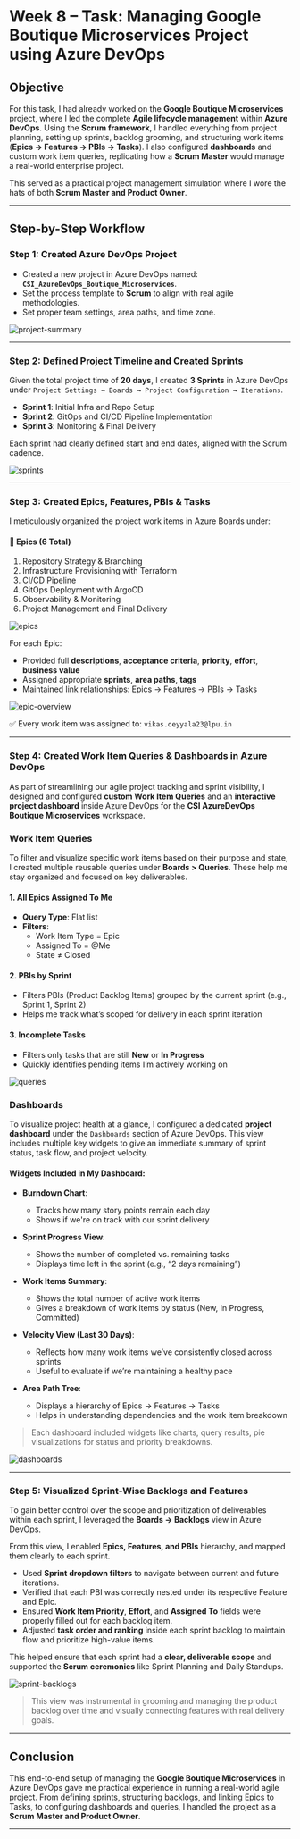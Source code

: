 # Week 8 – Task: Managing Google Boutique Microservices Project using Azure DevOps

## Objective

For this task, I had already worked on the **Google Boutique Microservices** project, where I led the complete **Agile lifecycle management** within **Azure DevOps**. Using the **Scrum framework**, I handled everything from project planning, setting up sprints, backlog grooming, and structuring work items (**Epics → Features → PBIs → Tasks**). I also configured **dashboards** and custom work item queries, replicating how a **Scrum Master** would manage a real-world enterprise project.

This served as a practical project management simulation where I wore the hats of both **Scrum Master and Product Owner**.

---

## Step-by-Step Workflow

### Step 1: Created Azure DevOps Project

- Created a new project in Azure DevOps named: **`CSI_AzureDevOps_Boutique_Microservices`**.
- Set the process template to **Scrum** to align with real agile methodologies.
- Set proper team settings, area paths, and time zone.

![project-summary](./snapshots/project-summary.png)

---

### Step 2: Defined Project Timeline and Created Sprints

Given the total project time of **20 days**, I created **3 Sprints** in Azure DevOps under `Project Settings → Boards → Project Configuration → Iterations`.

- **Sprint 1**: Initial Infra and Repo Setup
- **Sprint 2**: GitOps and CI/CD Pipeline Implementation
- **Sprint 3**: Monitoring & Final Delivery

Each sprint had clearly defined start and end dates, aligned with the Scrum cadence.

![sprints](./snapshots/sprints.png)

---

### Step 3: Created Epics, Features, PBIs & Tasks

I meticulously organized the project work items in Azure Boards under:

#### 🔹 Epics (6 Total)
1. Repository Strategy & Branching
2. Infrastructure Provisioning with Terraform
3. CI/CD Pipeline
4. GitOps Deployment with ArgoCD
5. Observability & Monitoring
6. Project Management and Final Delivery

![epics](./snapshots/epics.png)

For each Epic:
- Provided full **descriptions**, **acceptance criteria**, **priority**, **effort**, **business value**
- Assigned appropriate **sprints**, **area paths**, **tags**
- Maintained link relationships: Epics → Features → PBIs → Tasks

![epic-overview](./snapshots/epic-overview.png)

✅ Every work item was assigned to: `vikas.deyyala23@lpu.in`

---

###  Step 4: Created Work Item Queries & Dashboards in Azure DevOps

As part of streamlining our agile project tracking and sprint visibility, I designed and configured **custom Work Item Queries** and an **interactive project dashboard** inside Azure DevOps for the **CSI AzureDevOps Boutique Microservices** workspace.

### Work Item Queries
To filter and visualize specific work items based on their purpose and state, I created multiple reusable queries under **Boards > Queries**. These help me stay organized and focused on key deliverables.

#### 1. All Epics Assigned To Me
- **Query Type**: Flat list
- **Filters**:
  - Work Item Type = Epic
  - Assigned To = @Me
  - State ≠ Closed

#### 2. PBIs by Sprint
- Filters PBIs (Product Backlog Items) grouped by the current sprint (e.g., Sprint 1, Sprint 2)
- Helps me track what’s scoped for delivery in each sprint iteration

#### 3. Incomplete Tasks
- Filters only tasks that are still **New** or **In Progress**
- Quickly identifies pending items I’m actively working on


![queries](./snapshots/queries.png)

### Dashboards

To visualize project health at a glance, I configured a dedicated **project dashboard** under the `Dashboards` section of Azure DevOps. This view includes multiple key widgets to give an immediate summary of sprint status, task flow, and project velocity.

#### Widgets Included in My Dashboard:

- **Burndown Chart**:
  - Tracks how many story points remain each day
  - Shows if we're on track with our sprint delivery

- **Sprint Progress View**:
  - Shows the number of completed vs. remaining tasks
  - Displays time left in the sprint (e.g., “2 days remaining”)

- **Work Items Summary**:
  - Shows the total number of active work items
  - Gives a breakdown of work items by status (New, In Progress, Committed)

- **Velocity View (Last 30 Days)**:
  - Reflects how many work items we’ve consistently closed across sprints
  - Useful to evaluate if we’re maintaining a healthy pace

- **Area Path Tree**:
  - Displays a hierarchy of Epics → Features → Tasks
  - Helps in understanding dependencies and the work item breakdown

> Each dashboard included widgets like charts, query results, pie visualizations for status and priority breakdowns.

![dashboards](./snapshots/dashboard.jpg)

---

### Step 5: Visualized Sprint-Wise Backlogs and Features

To gain better control over the scope and prioritization of deliverables within each sprint, I leveraged the **Boards → Backlogs** view in Azure DevOps.

From this view, I enabled **Epics, Features, and PBIs** hierarchy, and mapped them clearly to each sprint.

- Used **Sprint dropdown filters** to navigate between current and future iterations.
- Verified that each PBI was correctly nested under its respective Feature and Epic.
- Ensured **Work Item Priority**, **Effort**, and **Assigned To** fields were properly filled out for each backlog item.
- Adjusted **task order and ranking** inside each sprint backlog to maintain flow and prioritize high-value items.

This helped ensure that each sprint had a **clear, deliverable scope** and supported the **Scrum ceremonies** like Sprint Planning and Daily Standups.

![sprint-backlogs](./snapshots/sprint1-workitems.png)

> This view was instrumental in grooming and managing the product backlog over time and visually connecting features with real delivery goals.

---

## Conclusion

This end-to-end setup of managing the **Google Boutique Microservices** in Azure DevOps gave me practical experience in running a real-world agile project. From defining sprints, structuring backlogs, and linking Epics to Tasks, to configuring dashboards and queries, I handled the project as a **Scrum Master and Product Owner**.

---